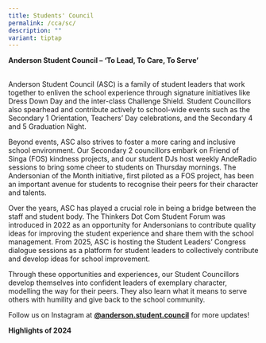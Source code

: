 ```yaml
---
title: Students' Council
permalink: /cca/sc/
description: ""
variant: tiptap
---
```

<p><strong>Anderson Student Council – ‘To Lead, To Care, To Serve’</strong>
</p>
<p>
<br>Anderson Student Council (ASC) is a family of student leaders that work
together to enliven the school experience through signature initiatives
like Dress Down Day and the inter-class Challenge Shield. Student Councillors
also spearhead and contribute actively to school-wide events such as the
Secondary 1 Orientation, Teachers’ Day celebrations, and the Secondary
4 and 5 Graduation Night.</p>
<p></p>
<p>Beyond events, ASC also strives to foster a more caring and inclusive
school environment. Our Secondary 2 councillors embark on Friend of Singa
(FOS) kindness projects, and our student DJs host weekly AndeRadio sessions
to bring some cheer to students on Thursday mornings. The Andersonian of
the Month initiative, first piloted as a FOS project, has been an important
avenue for students to recognise their peers for their character and talents.</p>
<p></p>
<p>Over the years, ASC has played a crucial role in being a bridge between
the staff and student body. The Thinkers Dot Com Student Forum was introduced
in 2022 as an opportunity for Andersonians to contribute quality ideas
for improving the student experience and share them with the school management.
From 2025, ASC is hosting the Student Leaders’ Congress dialogue sessions
as a platform for student leaders to collectively contribute and develop
ideas for school improvement.</p>
<p></p>
<p>Through these opportunities and experiences, our Student Councillors develop
themselves into confident leaders of exemplary character, modelling the
way for their peers. They also learn what it means to serve others with
humility and give back to the school community.</p>
<p></p>
<p>Follow us on Instagram at <strong><a href="https://www.instagram.com/anderson.student.council/" rel="noopener noreferrer nofollow" target="_blank"><u>@anderson.student.council</u></a></strong> for
more updates!</p>
<p></p>
<p></p>
<p><strong>Highlights of 2024</strong>
</p>
<p></p>
<p>
<br>
</p>